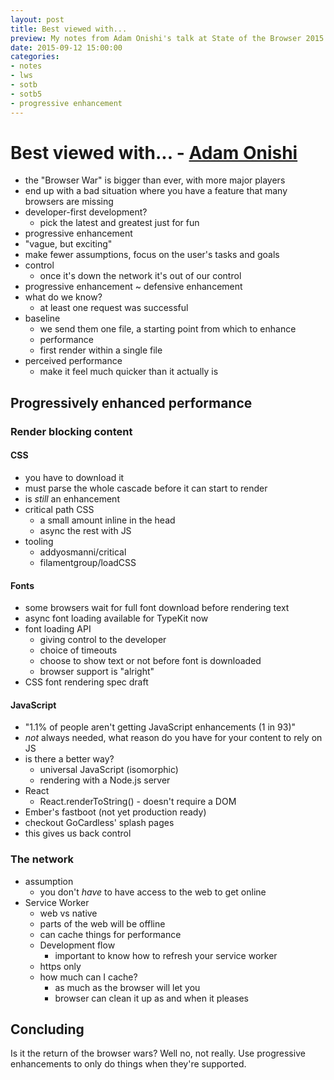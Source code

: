 ```yaml
---
layout: post
title: Best viewed with...
preview: My notes from Adam Onishi's talk at State of the Browser 2015
date: 2015-09-12 15:00:00
categories:
- notes
- lws
- sotb
- sotb5
- progressive enhancement
---
```


# Best viewed with... - [Adam Onishi](@onishiweb)

- the "Browser War" is bigger than ever, with more major players
- end up with a bad situation where you have a feature that many browsers are missing
- developer-first development?
	- pick the latest and greatest just for fun
- progressive enhancement
- "vague, but exciting"
- make fewer assumptions, focus on the user's tasks and goals
- control
	- once it's down the network it's out of our control
- progressive enhancement ~ defensive enhancement
- what do we know?
	- at least one request was successful
- baseline
	- we send them one file, a starting point from which to enhance
	- performance
	- first render within a single file
- perceived performance
	- make it feel much quicker than it actually is

## Progressively enhanced performance

### Render blocking content

#### CSS

- you have to download it
- must parse the whole cascade before it can start to render
- is *still* an enhancement
- critical path CSS
	- a small amount inline in the head
	- async the rest with JS
- tooling
	- addyosmanni/critical
	- filamentgroup/loadCSS

#### Fonts

- some browsers wait for full font download before rendering text
- async font loading available for TypeKit now
- font loading API
	- giving control to the developer
	- choice of timeouts
	- choose to show text or not before font is downloaded
	- browser support is "alright"
- CSS font rendering spec draft

#### JavaScript 

- "1.1% of people aren't getting JavaScript enhancements (1 in 93)" 
- *not* always needed, what reason do you have for your content to rely on JS
- is there a better way?
	- universal JavaScript (isomorphic)
	- rendering with a Node.js server
- React
	- React.renderToString() - doesn't require a DOM
- Ember's fastboot (not yet production ready)
- checkout GoCardless' splash pages
- this gives us back control

### The network

- assumption
	- you don't *have* to have access to the web to get online
- Service Worker
	- web vs native
	- parts of the web will be offline
	- can cache things for performance
	- Development flow
		- important to know how to refresh your service worker
	- https only
	- how much can I cache?
		- as much as the browser will let you
		- browser can clean it up as and when it pleases

## Concluding

Is it the return of the browser wars? Well no, not really. Use progressive enhancements to only do things when they're supported.
